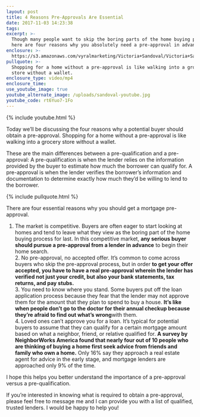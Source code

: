 ```yaml
---
layout: post
title: 4 Reasons Pre-Approvals Are Essential
date: 2017-11-03 14:23:38
tags:
excerpt: >-
  Though many people want to skip the boring parts of the home buying process,
  here are four reasons why you absolutely need a pre-approval in advance.
enclosure: >-
  https://s3.amazonaws.com/vyralmarketing/Victoria+Sandoval/Victoria+Sandoval+-+San+Diego+Realtor-+4+Reasons+Pre-Approvals+Are+Essential.mp4
pullquote: >-
  Shopping for a home without a pre-approval is like walking into a grocery
  store without a wallet.
enclosure_type: video/mp4
enclosure_time:
use_youtube_image: true
youtube_alternate_image: /uploads/sandoval-youtube.jpg
youtube_code: rt6Yuo7-1Fo
---
```



{% include youtube.html %}

Today we’ll be discussing the four reasons why a potential buyer should obtain a pre-approval. Shopping for a home without a pre-approval is like walking into a grocery store without a wallet.

These are the main differences between a pre-qualification and a pre-approval: A pre-qualification is when the lender relies on the information provided by the buyer to estimate how much the borrower can qualify for. A pre-approval is when the lender verifies the borrower’s information and documentation to determine exactly how much they’d be willing to lend to the borrower.

{% include pullquote.html %}

There are four essential reasons why you should get a mortgage pre-approval.

1. The market is competitive. Buyers are often eager to start looking at homes and tend to leave what they view as the boring part of the home buying process for last. In this competitive market, **any serious buyer should pursue a pre-approval from a lender in advance** to begin their home search.<br>2. No pre-approval, no accepted offer. It’s common to come across buyers who skip the pre-approval process, but in order **to get your offer accepted, you have to have a real pre-approval wherein the lender has verified not just your credit, but also your bank statements, tax returns, and pay stubs.**<br>3. You need to know where you stand. Some buyers put off the loan application process because they fear that the lender may not approve them for the amount that they plan to spend to buy a house. **It’s like when people don’t go to the doctor for their annual checkup because they’re afraid to find out what’s wrong**with them.<br>4. Loved ones can’t approve you for a loan. It’s typical for potential buyers to assume that they can qualify for a certain mortgage amount based on what a neighbor, friend, or relative qualified for. **A survey by NeighborWorks America found that nearly four out of 10 people who are thinking of buying a home first seek advice from friends and family who own a home.** Only 16% say they approach a real estate agent for advice in the early stage, and mortgage lenders are approached only 9% of the time.

I hope this helps you better understand the importance of a pre-approval versus a pre-qualification.

If you’re interested in knowing what is required to obtain a pre-approval, please feel free to message me and I can provide you with a list of qualified, trusted lenders. I would be happy to help you!